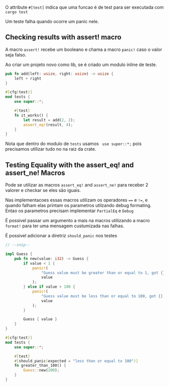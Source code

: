 O attribute `#[test]` indica que uma funcao é de test para ser executada com `cargo test` 

Um teste falha quando ocorre um panic nele.





## Checking results with assert! macro

A macro `assert!` recebe um booleano e chama a macro `panic!` caso o valor seja falso.


Ao criar um projeto novo como lib, se é criado um modulo inline de teste.


```rust
pub fn add(left: usize, right: usize) -> usize {
    left + right
}

#[cfg(test)]
mod tests {
    use super::*;

    #[test]
    fn it_works() {
        let result = add(2, 2);
        assert_eq!(result, 4);
    }
}
```

Nota que dentro do modulo de `tests` usamos ` use super::*;` pois precisamos utilizar tudo no na raiz da crate.

## Testing Equality with the assert_eq! and assert_ne! Macros

Pode se utilizar as macros `assert_eq!` and `assert_ne!` para receber 2 valorer e checkar se eles são iguais.

Nas implementacoes essas macros utilizam os operadores `==` e `!=`, e quando falham elas printam os parametros utilzando debug formating. Entao os parametros precisam implementar `PartialEq` e `Debug`

É possivel passar um argumento a mais na macros utilizando a macro `format!` para ter uma mensagem custumizada nas falhas.

É possivel adicionar a diretriz `should_panic` nos testes

```rust
// --snip--

impl Guess {
    pub fn new(value: i32) -> Guess {
        if value < 1 {
            panic!(
                "Guess value must be greater than or equal to 1, got {}.",
                value
            );
        } else if value > 100 {
            panic!(
                "Guess value must be less than or equal to 100, got {}.",
                value
            );
        }

        Guess { value }
    }
}

#[cfg(test)]
mod tests {
    use super::*;

    #[test]
    #[should_panic(expected = "less than or equal to 100")]
    fn greater_than_100() {
        Guess::new(200);
    }
}

```